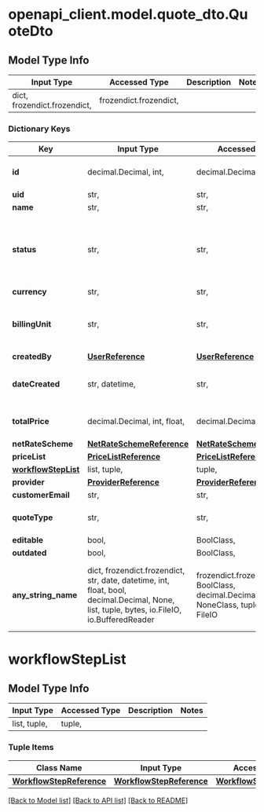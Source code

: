 # openapi_client.model.quote_dto.QuoteDto

## Model Type Info
Input Type | Accessed Type | Description | Notes
------------ | ------------- | ------------- | -------------
dict, frozendict.frozendict,  | frozendict.frozendict,  |  | 

### Dictionary Keys
Key | Input Type | Accessed Type | Description | Notes
------------ | ------------- | ------------- | ------------- | -------------
**id** | decimal.Decimal, int,  | decimal.Decimal,  |  | [optional] value must be a 64 bit integer
**uid** | str,  | str,  |  | [optional] 
**name** | str,  | str,  |  | [optional] 
**status** | str,  | str,  |  | [optional] must be one of ["APPROVED", "DECLINED", "DRAFT", "FOR_APPROVAL", "NEW", ] 
**currency** | str,  | str,  |  | [optional] 
**billingUnit** | str,  | str,  |  | [optional] must be one of ["Character", "Word", "Page", "Hour", ] 
**createdBy** | [**UserReference**](UserReference.md) | [**UserReference**](UserReference.md) |  | [optional] 
**dateCreated** | str, datetime,  | str,  |  | [optional] value must conform to RFC-3339 date-time
**totalPrice** | decimal.Decimal, int, float,  | decimal.Decimal,  |  | [optional] value must be a 64 bit float
**netRateScheme** | [**NetRateSchemeReference**](NetRateSchemeReference.md) | [**NetRateSchemeReference**](NetRateSchemeReference.md) |  | [optional] 
**priceList** | [**PriceListReference**](PriceListReference.md) | [**PriceListReference**](PriceListReference.md) |  | [optional] 
**[workflowStepList](#workflowStepList)** | list, tuple,  | tuple,  |  | [optional] 
**provider** | [**ProviderReference**](ProviderReference.md) | [**ProviderReference**](ProviderReference.md) |  | [optional] 
**customerEmail** | str,  | str,  |  | [optional] 
**quoteType** | str,  | str,  |  | [optional] must be one of ["BUYER", "PROVIDER", ] 
**editable** | bool,  | BoolClass,  |  | [optional] 
**outdated** | bool,  | BoolClass,  |  | [optional] 
**any_string_name** | dict, frozendict.frozendict, str, date, datetime, int, float, bool, decimal.Decimal, None, list, tuple, bytes, io.FileIO, io.BufferedReader | frozendict.frozendict, str, BoolClass, decimal.Decimal, NoneClass, tuple, bytes, FileIO | any string name can be used but the value must be the correct type | [optional]

# workflowStepList

## Model Type Info
Input Type | Accessed Type | Description | Notes
------------ | ------------- | ------------- | -------------
list, tuple,  | tuple,  |  | 

### Tuple Items
Class Name | Input Type | Accessed Type | Description | Notes
------------- | ------------- | ------------- | ------------- | -------------
[**WorkflowStepReference**](WorkflowStepReference.md) | [**WorkflowStepReference**](WorkflowStepReference.md) | [**WorkflowStepReference**](WorkflowStepReference.md) |  | 

[[Back to Model list]](../../README.md#documentation-for-models) [[Back to API list]](../../README.md#documentation-for-api-endpoints) [[Back to README]](../../README.md)

